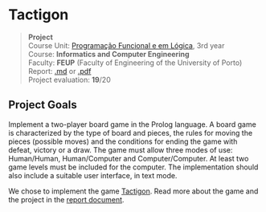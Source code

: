 # Tactigon

>**Project**
><br />
>Course Unit: [Programação Funcional e em Lógica](https://sigarra.up.pt/feup/en/UCURR_GERAL.FICHA_UC_VIEW?pv_ocorrencia_id=520329 "Functional and Logic Programming"), 3rd year 
><br />
>Course: **Informatics and Computer Engineering** 
><br />
> Faculty: **FEUP** (Faculty of Engineering of the University of Porto)
><br />
> Report: [.md](report.md) or [.pdf](report.pdf)
><br/>
> Project evaluation: **19**/20


## Project Goals

Implement a two-player board game in the Prolog language. A board game is characterized by
the type of board and pieces, the rules for moving the pieces (possible moves) and the conditions for
ending the game with defeat, victory or a draw. The game must allow three modes of use: Human/Human,
Human/Computer and Computer/Computer. At least two game levels must be included for the computer.
The implementation should also include a suitable user interface, in text mode.

We chose to implement the game [Tactigon](https://tactigongame.com/). 
Read more about the game and the project in the [report document](report.md).
